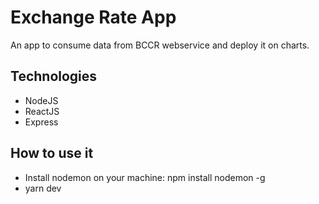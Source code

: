 # Exchange Rate App

An app to consume data from BCCR webservice and deploy it on charts.

## Technologies

* NodeJS
* ReactJS
* Express

## How to use it

* Install nodemon on your machine: npm install nodemon -g
* yarn dev
